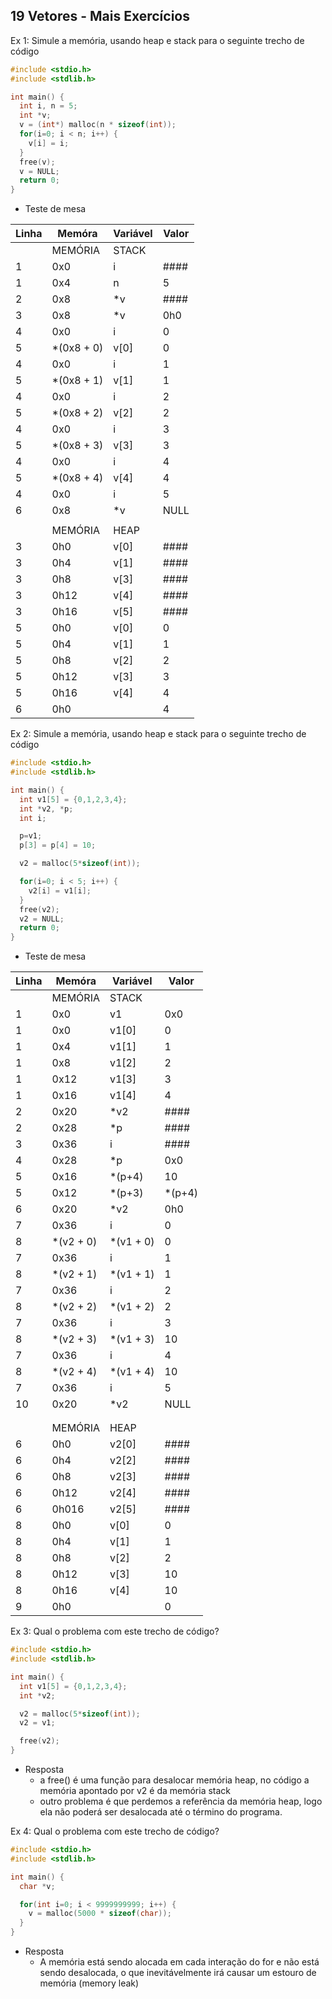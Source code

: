 ## 19 Vetores - Mais Exercícios

Ex 1: Simule a memória, usando heap e stack para o seguinte trecho de código

```c
#include <stdio.h>
#include <stdlib.h>

int main() {
  int i, n = 5;
  int *v;
  v = (int*) malloc(n * sizeof(int));
  for(i=0; i < n; i++) {
    v[i] = i;
  }
  free(v);
  v = NULL;
  return 0;
}
```

- Teste de mesa

| Linha | Memóra      | Variável | Valor |
| ----- | ----------- | -------- | ----- |
|       | MEMÓRIA     | STACK    |       |
| 1     | 0x0         | i        | ####  |
| 1     | 0x4         | n        | 5     |
| 2     | 0x8         | \*v      | ####  |
| 3     | 0x8         | \*v      | 0h0   |
| 4     | 0x0         | i        | 0     |
| 5     | \*(0x8 + 0) | v[0]     | 0     |
| 4     | 0x0         | i        | 1     |
| 5     | \*(0x8 + 1) | v[1]     | 1     |
| 4     | 0x0         | i        | 2     |
| 5     | \*(0x8 + 2) | v[2]     | 2     |
| 4     | 0x0         | i        | 3     |
| 5     | \*(0x8 + 3) | v[3]     | 3     |
| 4     | 0x0         | i        | 4     |
| 5     | \*(0x8 + 4) | v[4]     | 4     |
| 4     | 0x0         | i        | 5     |
| 6     | 0x8         | \*v      | NULL  |
|       |             |          |       |
|       | MEMÓRIA     | HEAP     |       |
| 3     | 0h0         | v[0]     | ####  |
| 3     | 0h4         | v[1]     | ####  |
| 3     | 0h8         | v[3]     | ####  |
| 3     | 0h12        | v[4]     | ####  |
| 3     | 0h16        | v[5]     | ####  |
| 5     | 0h0         | v[0]     | 0     |
| 5     | 0h4         | v[1]     | 1     |
| 5     | 0h8         | v[2]     | 2     |
| 5     | 0h12        | v[3]     | 3     |
| 5     | 0h16        | v[4]     | 4     |
| 6     | 0h0         |          | 4     |

Ex 2: Simule a memória, usando heap e stack para o seguinte trecho de código

```c
#include <stdio.h>
#include <stdlib.h>

int main() {
  int v1[5] = {0,1,2,3,4};
  int *v2, *p;
  int i;

  p=v1;
  p[3] = p[4] = 10;

  v2 = malloc(5*sizeof(int));

  for(i=0; i < 5; i++) {
    v2[i] = v1[i];
  }
  free(v2);
  v2 = NULL;
  return 0;
}
```

- Teste de mesa

| Linha | Memóra     | Variável   | Valor   |
| ----- | ---------- | ---------- | ------- |
|       | MEMÓRIA    | STACK      |         |
| 1     | 0x0        | v1         | 0x0     |
| 1     | 0x0        | v1[0]      | 0       |
| 1     | 0x4        | v1[1]      | 1       |
| 1     | 0x8        | v1[2]      | 2       |
| 1     | 0x12       | v1[3]      | 3       |
| 1     | 0x16       | v1[4]      | 4       |
| 2     | 0x20       | \*v2       | ####    |
| 2     | 0x28       | \*p        | ####    |
| 3     | 0x36       | i          | ####    |
| 4     | 0x28       | \*p        | 0x0     |
| 5     | 0x16       | \*(p+4)    | 10      |
| 5     | 0x12       | \*(p+3)    | \*(p+4) |
| 6     | 0x20       | \*v2       | 0h0     |
| 7     | 0x36       | i          | 0       |
| 8     | \*(v2 + 0) | \*(v1 + 0) | 0       |
| 7     | 0x36       | i          | 1       |
| 8     | \*(v2 + 1) | \*(v1 + 1) | 1       |
| 7     | 0x36       | i          | 2       |
| 8     | \*(v2 + 2) | \*(v1 + 2) | 2       |
| 7     | 0x36       | i          | 3       |
| 8     | \*(v2 + 3) | \*(v1 + 3) | 10      |
| 7     | 0x36       | i          | 4       |
| 8     | \*(v2 + 4) | \*(v1 + 4) | 10      |
| 7     | 0x36       | i          | 5       |
| 10    | 0x20       | \*v2       | NULL    |
|       |            |            |         |
|       |            |            |         |
|       | MEMÓRIA    | HEAP       |         |
| 6     | 0h0        | v2[0]      | ####    |
| 6     | 0h4        | v2[2]      | ####    |
| 6     | 0h8        | v2[3]      | ####    |
| 6     | 0h12       | v2[4]      | ####    |
| 6     | 0h016      | v2[5]      | ####    |
| 8     | 0h0        | v[0]       | 0       |
| 8     | 0h4        | v[1]       | 1       |
| 8     | 0h8        | v[2]       | 2       |
| 8     | 0h12       | v[3]       | 10      |
| 8     | 0h16       | v[4]       | 10      |
| 9     | 0h0        |            | 0       |

Ex 3: Qual o problema com este trecho de código?

```c
#include <stdio.h>
#include <stdlib.h>

int main() {
  int v1[5] = {0,1,2,3,4};
  int *v2;

  v2 = malloc(5*sizeof(int));
  v2 = v1;

  free(v2);
}
```

- Resposta
  - a free() é uma função para desalocar memória heap, no código a memória apontado por v2 é da memória stack
  - outro problema é que perdemos a referência da memória heap, logo ela não poderá ser desalocada até o término do programa.

Ex 4: Qual o problema com este trecho de código?

```c
#include <stdio.h>
#include <stdlib.h>

int main() {
  char *v;

  for(int i=0; i < 9999999999; i++) {
    v = malloc(5000 * sizeof(char));
  }
}
```

- Resposta
  - A memória está sendo alocada em cada interação do for e não está sendo desalocada, o que inevitávelmente irá causar um estouro de memória (memory leak)
